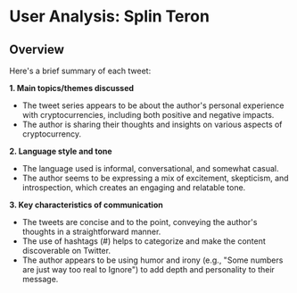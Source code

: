 # User Analysis: Splin Teron

## Overview

Here's a brief summary of each tweet:

**1. Main topics/themes discussed**
- The tweet series appears to be about the author's personal experience with cryptocurrencies, including both positive and negative impacts.
- The author is sharing their thoughts and insights on various aspects of cryptocurrency.

**2. Language style and tone**
- The language used is informal, conversational, and somewhat casual.
- The author seems to be expressing a mix of excitement, skepticism, and introspection, which creates an engaging and relatable tone.

**3. Key characteristics of communication**
- The tweets are concise and to the point, conveying the author's thoughts in a straightforward manner.
- The use of hashtags (#) helps to categorize and make the content discoverable on Twitter.
- The author appears to be using humor and irony (e.g., "Some numbers are just way too real to Ignore") to add depth and personality to their message.